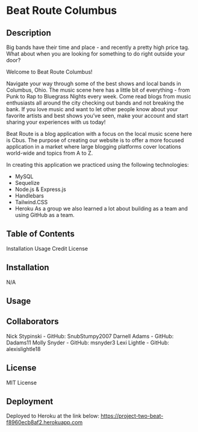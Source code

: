 # Beat Route Columbus

## Description
Big bands have their time and place - and recently a pretty high price tag. What about when you are looking for something to do right outside your door?

Welcome to Beat Route Columbus! 

Navigate your way through some of the best shows and local bands in Columbus, Ohio. The music scene here has a little bit of everything - from Punk to Rap to Bluegrass Nights every week. Come read blogs from music enthusiasts all around the city checking out bands and not breaking the bank. If you love music and want to let other people know about your favorite artists and best shows you’ve seen, make your account and start sharing your experiences with us today!

Beat Route is a blog application with a focus on the local music scene here is Cbus. The purpose of creating our website is to offer a more focused application in a market where large blogging platforms cover locations world-wide and topics from A to Z.

In creating this application we practiced using the following technologies: 
  - MySQL
  - Sequelize
  - Node.js & Express.js
  - Handlebars
  - Tailwind.CSS
  - Heroku
As a group we also learned a lot about building as a team and using GitHub as a team.

## Table of Contents
Installation
Usage
Credit 
License

## Installation
N/A

## Usage

## Collaborators
  Nick Stypinski - GitHub: SnubStumpy2007
  Darnell Adams - GitHub: Dadams11
  Molly Snyder - GitHub: msnyder3
  Lexi Lightle - GitHub: alexislightle18

## License
MIT License

## Deployment
Deployed to Heroku at the link below:
https://project-two-beat-f8960ecb8af2.herokuapp.com
